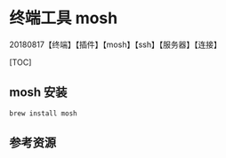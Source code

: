 # 终端工具 mosh

20180817【终端】【插件】【mosh】【ssh】【服务器】【连接】

[TOC]

## mosh 安装

```
brew install mosh
```



## 参考资源